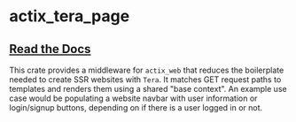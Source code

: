 # actix_tera_page

## [Read the Docs](https://docs.rs/actix_tera_page/latest/actix_tera_page/)

This crate provides a middleware for `actix_web` that reduces the boilerplate needed to
create SSR websites with `Tera`. It matches GET request paths to templates and renders them
using a shared "base context". An example use case would be populating a website navbar
with user information or login/signup buttons, depending on if there is a user logged in or not.